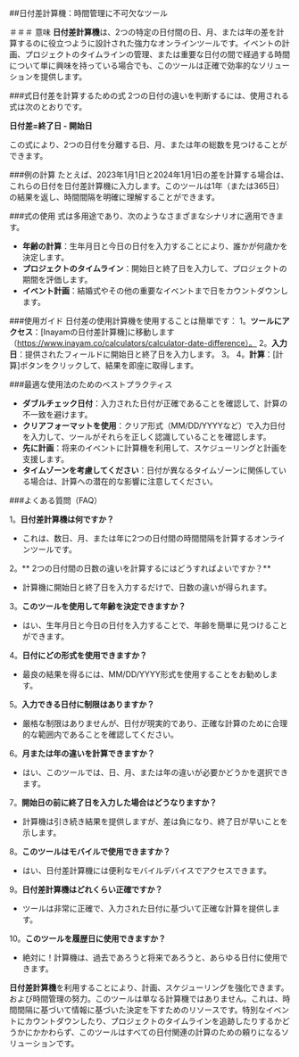 ##日付差計算機：時間管理に不可欠なツール

＃＃＃ 意味
**日付差計算機**は、2つの特定の日付間の日、月、または年の差を計算するのに役立つように設計された強力なオンラインツールです。イベントの計画、プロジェクトのタイムラインの管理、または重要な日付の間で経過する時間について単に興味を持っている場合でも、このツールは正確で効率的なソリューションを提供します。

###式日付差を計算するための式
2つの日付の違いを判断するには、使用される式は次のとおりです。

**日付差=終了日 - 開始日**

この式により、2つの日付を分離する日、月、または年の総数を見つけることができます。

###例の計算
たとえば、2023年1月1日と2024年1月1日の差を計算する場合は、これらの日付を日付差計算機に入力します。このツールは1年（または365日）の結果を返し、時間間隔を明確に理解することができます。

###式の使用
式は多用途であり、次のようなさまざまなシナリオに適用できます。
-  **年齢の計算**：生年月日と今日の日付を入力することにより、誰かが何歳かを決定します。
-  **プロジェクトのタイムライン**：開始日と終了日を入力して、プロジェクトの期間を評価します。
-  **イベント計画**：結婚式やその他の重要なイベントまで日をカウントダウンします。

###使用ガイド
日付差の使用計算機を使用することは簡単です：
1。**ツールにアクセス**：[Inayamの日付差計算機]に移動します（https://www.inayam.co/calculators/calculator-date-difference）。
2。**入力日**：提供されたフィールドに開始日と終了日を入力します。
3。
4。**計算**：[計算]ボタンをクリックして、結果を即座に取得します。

###最適な使用法のためのベストプラクティス
-  **ダブルチェック日付**：入力された日付が正確であることを確認して、計算の不一致を避けます。
-  **クリアフォーマットを使用**：クリア形式（MM/DD/YYYYなど）で入力日付を入力して、ツールがそれらを正しく認識していることを確認します。
-  **先に計画**：将来のイベントに計算機を利用して、スケジューリングと計画を支援します。
-  **タイムゾーンを考慮してください**：日付が異なるタイムゾーンに関係している場合は、計算への潜在的な影響に注意してください。

###よくある質問（FAQ）

1。**日付差計算機は何ですか？**
- これは、数日、月、または年に2つの日付間の時間間隔を計算するオンラインツールです。

2。** 2つの日付間の日数の違いを計算するにはどうすればよいですか？**
- 計算機に開始日と終了日を入力するだけで、日数の違いが得られます。

3。**このツールを使用して年齢を決定できますか？**
- はい、生年月日と今日の日付を入力することで、年齢を簡単に見つけることができます。

4。**日付にどの形式を使用できますか？**
- 最良の結果を得るには、MM/DD/YYYY形式を使用することをお勧めします。

5。**入力できる日付に制限はありますか？**
- 厳格な制限はありませんが、日付が現実的であり、正確な計算のために合理的な範囲内であることを確認してください。

6。**月または年の違いを計算できますか？**
- はい、このツールでは、日、月、または年の違いが必要かどうかを選択できます。

7。**開始日の前に終了日を入力した場合はどうなりますか？**
- 計算機は引き続き結果を提供しますが、差は負になり、終了日が早いことを示します。

8。**このツールはモバイルで使用できますか？**
- はい、日付差計算機には便利なモバイルデバイスでアクセスできます。

9。**日付差計算機はどれくらい正確ですか？**
- ツールは非常に正確で、入力された日付に基づいて正確な計算を提供します。

10。**このツールを履歴日に使用できますか？**
- 絶対に！計算機は、過去であろうと将来であろうと、あらゆる日付に使用できます。

**日付差計算機**を利用することにより、計画、スケジューリングを強化できます。 および時間管理の努力。このツールは単なる計算機ではありません。これは、時間間隔に基づいて情報に基づいた決定を下すためのリソースです。特別なイベントにカウントダウンしたり、プロジェクトのタイムラインを追跡したりするかどうかにかかわらず、このツールはすべての日付関連の計算のための頼りになるソリューションです。